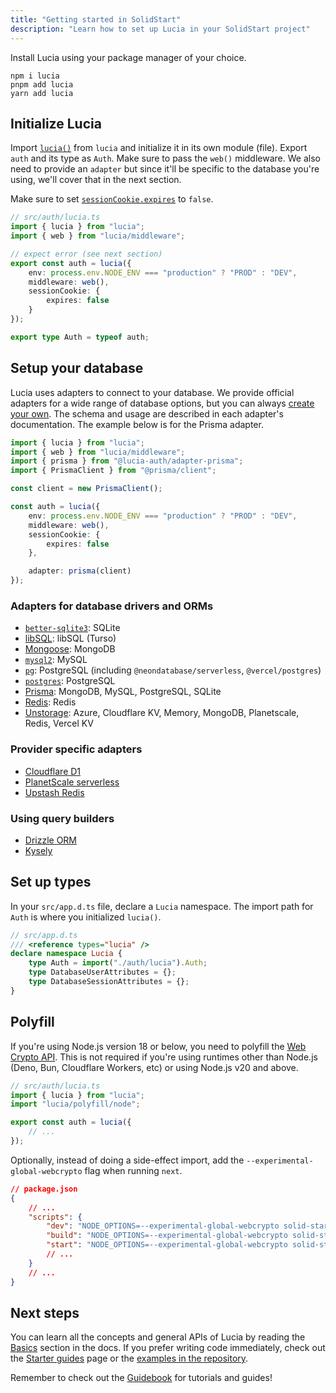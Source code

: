 ```yaml
---
title: "Getting started in SolidStart"
description: "Learn how to set up Lucia in your SolidStart project"
---
```


Install Lucia using your package manager of your choice.

```
npm i lucia
pnpm add lucia
yarn add lucia
```

## Initialize Lucia

Import [`lucia()`](/reference/lucia/modules/main#lucia) from `lucia` and initialize it in its own module (file). Export `auth` and its type as `Auth`. Make sure to pass the `web()` middleware. We also need to provide an `adapter` but since it'll be specific to the database you're using, we'll cover that in the next section.

Make sure to set [`sessionCookie.expires`](/basics/configuration#sessioncookie) to `false`.

```ts
// src/auth/lucia.ts
import { lucia } from "lucia";
import { web } from "lucia/middleware";

// expect error (see next section)
export const auth = lucia({
	env: process.env.NODE_ENV === "production" ? "PROD" : "DEV",
	middleware: web(),
	sessionCookie: {
		expires: false
	}
});

export type Auth = typeof auth;
```

## Setup your database

Lucia uses adapters to connect to your database. We provide official adapters for a wide range of database options, but you can always [create your own](/reference/database-adapter). The schema and usage are described in each adapter's documentation. The example below is for the Prisma adapter.

```ts
import { lucia } from "lucia";
import { web } from "lucia/middleware";
import { prisma } from "@lucia-auth/adapter-prisma";
import { PrismaClient } from "@prisma/client";

const client = new PrismaClient();

const auth = lucia({
	env: process.env.NODE_ENV === "production" ? "PROD" : "DEV",
	middleware: web(),
	sessionCookie: {
		expires: false
	},

	adapter: prisma(client)
});
```

### Adapters for database drivers and ORMs

- [`better-sqlite3`](/database-adapters/better-sqlite3): SQLite
- [libSQL](/database-adapters/libsql): libSQL (Turso)
- [Mongoose](/database-adapters/mongoose): MongoDB
- [`mysql2`](/database-adapters/mysql2): MySQL
- [`pg`](/database-adapters/pg): PostgreSQL (including `@neondatabase/serverless`, `@vercel/postgres`)
- [`postgres`](/database-adapters/postgres): PostgreSQL
- [Prisma](/database-adapters/prisma): MongoDB, MySQL, PostgreSQL, SQLite
- [Redis](/database-adapters/redis): Redis
- [Unstorage](/database-adapters/unstorage): Azure, Cloudflare KV, Memory, MongoDB, Planetscale, Redis, Vercel KV

### Provider specific adapters

- [Cloudflare D1](/database-adapters/cloudflare-d1)
- [PlanetScale serverless](/database-adapters/planetscale-serverless)
- [Upstash Redis](/database-adapters/upstash-redis)

### Using query builders

- [Drizzle ORM](/guidebook/drizzle-orm)
- [Kysely](/guidebook/kysely)

## Set up types

In your `src/app.d.ts` file, declare a `Lucia` namespace. The import path for `Auth` is where you initialized `lucia()`.

```ts
// src/app.d.ts
/// <reference types="lucia" />
declare namespace Lucia {
	type Auth = import("./auth/lucia").Auth;
	type DatabaseUserAttributes = {};
	type DatabaseSessionAttributes = {};
}
```

## Polyfill

If you're using Node.js version 18 or below, you need to polyfill the [Web Crypto API](https://developer.mozilla.org/en-US/docs/Web/API/Web_Crypto_API). This is not required if you're using runtimes other than Node.js (Deno, Bun, Cloudflare Workers, etc) or using Node.js v20 and above.

```ts
// src/auth/lucia.ts
import { lucia } from "lucia";
import "lucia/polyfill/node";

export const auth = lucia({
	// ...
});
```

Optionally, instead of doing a side-effect import, add the `--experimental-global-webcrypto` flag when running `next`.

```json
// package.json
{
	// ...
	"scripts": {
		"dev": "NODE_OPTIONS=--experimental-global-webcrypto solid-start dev",
		"build": "NODE_OPTIONS=--experimental-global-webcrypto solid-start build",
		"start": "NODE_OPTIONS=--experimental-global-webcrypto solid-start start"
		// ...
	}
	// ...
}
```

## Next steps

You can learn all the concepts and general APIs of Lucia by reading the [Basics](/basics/database) section in the docs. If you prefer writing code immediately, check out the [Starter guides](/starter-guides) page or the [examples in the repository](https://github.com/pilcrowOnPaper/lucia/tree/main/examples).

Remember to check out the [Guidebook](/guidebook) for tutorials and guides!
